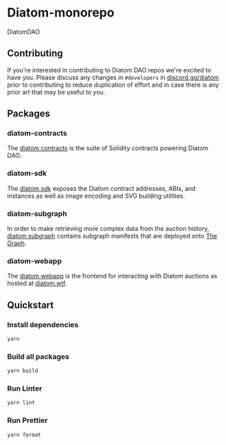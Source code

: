 # Diatom-monorepo

DiatomDAO

## Contributing

If you're interested in contributing to Diatom DAO repos we're excited to have you. Please discuss any changes in `#developers` in [discord.gg/diatom](https://discord.gg/diatomdao) prior to contributing to reduce duplication of effort and in case there is any prior art that may be useful to you.

## Packages

### diatom-contracts

The [diatom contracts](packages/diatom-contracts) is the suite of Solidity contracts powering Diatom DAO.

### diatom-sdk

The [diatom sdk](packages/diatom-sdk) exposes the Diatom contract addresses, ABIs, and instances as well as image encoding and SVG building utilities.

### diatom-subgraph

In order to make retrieving more complex data from the auction history, [diatom subgraph](packages/diatom-subgraph) contains subgraph manifests that are deployed onto [The Graph](https://thegraph.com).

### diatom-webapp

The [diatom webapp](packages/diatom-webapp) is the frontend for interacting with Diatom auctions as hosted at [diatom.wtf](https://diatom.wtf).

## Quickstart

### Install dependencies

```sh
yarn
```

### Build all packages

```sh
yarn build
```

### Run Linter

```sh
yarn lint
```

### Run Prettier

```sh
yarn format
```
